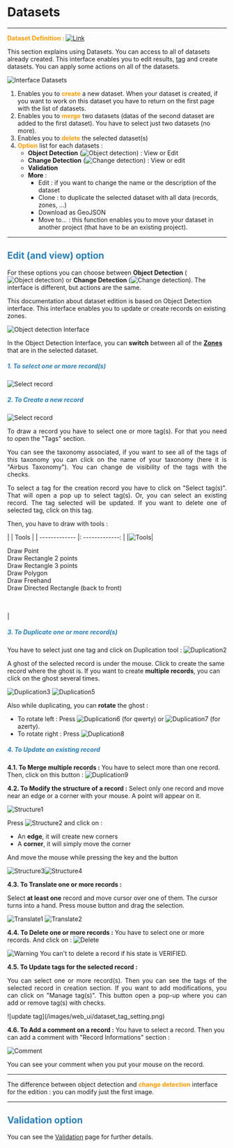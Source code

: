 # Datasets

-----------------

**<span style="color:#ff9900">Dataset Definition : </span>** [![Link](/images/web_ui/link.png)](interface.md)

This section explains using Datasets. You can access to all of datasets already created. This interface enables you to edit results, [tag](interface.md) and create datasets. You can apply some actions on all of the datasets.

![Interface Datasets](/images/web_ui/datasets_interface.png)

1. Enables you to **<span style="color:#ff9900">create</span>** a new dataset. When your dataset is created, if you want to work on this dataset you have to return on the first page with the list of datasets.
2. Enables you to **<span style="color:#ff9900">merge</span>** two datasets (datas of the second dataset are added to the first dataset). You have to select just two datasets (no more).
3. Enables you to **<span style="color:#ff9900">delete</span>** the selected dataset(s)
4. **<span style="color:#ff9900">Option</span>** list for each datasets :
    * **Object Detection** (![Object detection](/images/web_ui/datasets_objectdetection.png)) : View or Edit
    * **Change Detection** (![Change detection](/images/web_ui/datasets_changedetection.png)) : View or edit
    * **Validation**
    * **More** :
        * Edit : if you want to change the name or the description of the dataset
        * Clone : to duplicate the selected dataset with all data (records, zones, ...)
        * Download as GeoJSON
        * Move to... : this function enables you to move your dataset in another project (that have to be an existing project).

-----------------

## <span style="color:#2980b9">Edit (and view) option</span>

For these options you can choose between **Object Detection** (![Object detection](/images/web_ui/datasets_objectdetection.png)) or **Change Detection** (![Change detection](/images/web_ui/datasets_changedetection.png)). The interface is different, but actions are the same.

This documentation about dataset edition is based on Object Detection interface. This interface enables you to update or create records on existing zones.

![Object detection Interface](/images/web_ui/dataset_objectdetection_interface.png)

In the Object Detection Interface, you can **switch** between all of the **[Zones](zone.md "Zones Page")** that are in the selected dataset.

##### <span style="color:#2980b9">1. To select one or more record(s)</span>

![Select record](/images/web_ui/datasets_selectrecord.png)

##### <span style="color:#2980b9">2. To Create a new record</span>

![Select record](/images/web_ui/dataset_selectrecord.png)

<p style='text-align: justify;'>To draw a record you have to select one or more tag(s). For that you need to open the "Tags" section.</p>

<!--![Draw record](/images/web_ui/datasets_drawrecord.png)-->

<p style='text-align: justify;'>You can see the taxonomy associated, if you want to see all of the tags of this taxonomy you can click on the name of your taxonomy (here it is "Airbus Taxonomy"). You can change de visibility of the tags with the checks.</p>

<p style='text-align: justify;'>To select a tag for the creation record you have to click on "Select tag(s)". That will open a pop up to select tag(s). Or, you can select an existing record. The tag selected will be updated. If you want to delete one of selected tag, click on this tag.</p> 

Then, you have to draw with tools :

|               |       Tools     |
| ------------- |: -------------: |
|![Tools](/images/web_ui/datasets_toolsrecord.png)| <p style='text-align: left;'>Draw Point<br/>Draw Rectangle 2 points<br/>Draw Rectangle 3 points<br/>Draw Polygon<br/>Draw Freehand<br/>Draw Directed Rectangle (back to front)<br/><br/><br/></p>|

##### <span style="color:#2980b9">3. To Duplicate one or more record(s)</span>

You have to select just one tag and click on Duplication tool : ![Duplication2](/images/web_ui/datasets_duplication2.png)

A ghost of the selected record is under the mouse. Click to create the same record where the ghost is. If you want to create **multiple records**, you can click on the ghost several times.

![Duplication3](/images/web_ui/datasets_duplication3.png)
![Duplication5](/images/web_ui/datasets_duplicationmult2.png)

Also while duplicating, you can **rotate** the ghost :

- To rotate left : Press ![Duplication6](/images/web_ui/datasets_duplicationq.png) (for qwerty) or ![Duplication7](/images/web_ui/datasets_duplicationa.png) (for azerty).
- To rotate right : Press ![Duplication8](/images/web_ui/datasets_duplicatione.png)

##### <span style="color:#2980b9">4. To Update an existing record</span>

**4.1. To Merge multiple records :**</span> You have to select more than one record. Then, click on this button : ![Duplication9](/images/web_ui/datasets_duplication4.png)

**4.2. To Modify the structure of a record :** Select only one record and move near an edge or a corner with your mouse. A point will appear on it.

![Structure1](/images/web_ui/datasets_struct.png)

Press ![Structure2](/images/web_ui/datasets_struct1.png) and click on :

- An **edge**, it will create new corners
- A **corner**, it will simply move the corner

And move the mouse while pressing the key and the button

![Structure3](/images/web_ui/datasets_struct2.png)![Structure4](/images/web_ui/datasets_struct3.png)

**4.3. To Translate one or more records :**

Select **at least one** record and move cursor over one of them. The cursor turns into a hand. Press mouse button and drag the selection.

![Translate1](/images/web_ui/datasets_translate1.png)        ![Translate2](/images/web_ui/datasets_translate2.png)

**4.4. To Delete one or more records :** You have to select one or more records. And click on : ![Delete](/images/web_ui/datasets_deleterecord.png)

![Warning](/images/web_ui/warning.png) You can't to delete a record if his state is VERIFIED.

**4.5. To Update tags for the selected record :**</span>

<p style='text-align: justify;'>You can select one or more record(s). Then you can see the tags of the selected record in creation section. If you want to add modifications, you can click on "Manage tag(s)". This button open a pop-up where you can add or remove tag(s) with checks.</p>
![update tag](/images/web_ui/dataset_tag_setting.png)

**4.6. To Add a comment on a record :** You have to select a record. Then you can add a comment with "Record Informations" section :

![Comment](/images/web_ui/dataset_comment.png)

You can see your comment when you put your mouse on the record.

-----------------

The difference between object detection and **<span style="color:#ff9900">change detection</span>** interface for the edition : you can modify just the first image.

-----------------

## <span style="color:#2980b9">Validation option</span>

You can see the [Validation](usecase.md) page for further details.